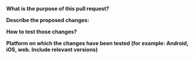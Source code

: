 <!-- Thank you for submitting a pull request. 
The following description makes it easier for us to understand what your pull request does.
Include a description of the proposed changes and how to test them.

-->

**What is the purpose of this pull request?**

**Describe the proposed changes:**

**How to test those changes?**

**Platform on which the changes have been tested (for example: Android, iOS, web. Include relevant versions)**

